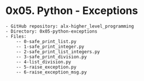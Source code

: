 # 0x05. Python - Exceptions

    - GitHub repository: alx-higher_level_programming
    - Directory: 0x05-python-exceptions
    - Files:
        -- 0-safe_print_list.py
        -- 1-safe_print_integer.py
        -- 2-safe_print_list_integers.py
        -- 3-safe_print_division.py
        -- 4-list_division.py
        -- 5-raise_exception.py
        -- 6-raise_exception_msg.py

